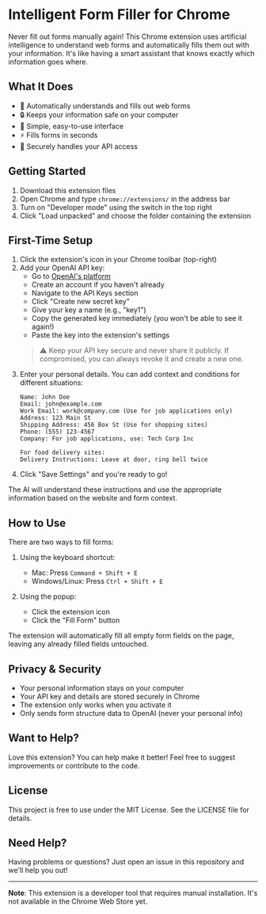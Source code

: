 # Intelligent Form Filler for Chrome

Never fill out forms manually again! This Chrome extension uses artificial intelligence to understand web forms and automatically fills them out with your information. It's like having a smart assistant that knows exactly which information goes where.

## What It Does

- 🤖 Automatically understands and fills out web forms
- 🔒 Keeps your information safe on your computer
- 🎨 Simple, easy-to-use interface
- ⚡ Fills forms in seconds
- 🔐 Securely handles your API access

## Getting Started

1. Download this extension files
2. Open Chrome and type `chrome://extensions/` in the address bar
3. Turn on "Developer mode" using the switch in the top right
4. Click "Load unpacked" and choose the folder containing the extension

## First-Time Setup

1. Click the extension's icon in your Chrome toolbar (top-right)
2. Add your OpenAI API key:
   - Go to [OpenAI's platform](https://platform.openai.com)
   - Create an account if you haven't already
   - Navigate to the API Keys section
   - Click "Create new secret key"
   - Give your key a name (e.g., "key1")
   - Copy the generated key immediately (you won't be able to see it again!)
   - Paste the key into the extension's settings
   > ⚠️ Keep your API key secure and never share it publicly. If compromised, you can always revoke it and create a new one.
3. Enter your personal details. You can add context and conditions for different situations:
   ```
   Name: John Doe
   Email: john@example.com
   Work Email: work@company.com (Use for job applications only)
   Address: 123 Main St
   Shipping Address: 456 Box St (Use for shopping sites)
   Phone: (555) 123-4567
   Company: For job applications, use: Tech Corp Inc

   For food delivery sites:
   Delivery Instructions: Leave at door, ring bell twice
   ```
4. Click "Save Settings" and you're ready to go!

The AI will understand these instructions and use the appropriate information based on the website and form context.

## How to Use

There are two ways to fill forms:

1. Using the keyboard shortcut:
   - Mac: Press `Command + Shift + E`
   - Windows/Linux: Press `Ctrl + Shift + E`

2. Using the popup:
   - Click the extension icon
   - Click the "Fill Form" button

The extension will automatically fill all empty form fields on the page, leaving any already filled fields untouched.

## Privacy & Security

- Your personal information stays on your computer
- Your API key and details are stored securely in Chrome
- The extension only works when you activate it
- Only sends form structure data to OpenAI (never your personal info)

## Want to Help?

Love this extension? You can help make it better! Feel free to suggest improvements or contribute to the code.

## License

This project is free to use under the MIT License. See the LICENSE file for details.

## Need Help?

Having problems or questions? Just open an issue in this repository and we'll help you out!

---

**Note**: This extension is a developer tool that requires manual installation. It's not available in the Chrome Web Store yet. 